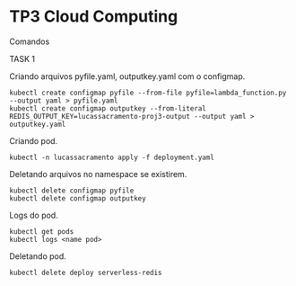 # TP3 Cloud Computing

Comandos

TASK 1

Criando arquivos pyfile.yaml, outputkey.yaml com o configmap.
```
kubectl create configmap pyfile --from-file pyfile=lambda_function.py --output yaml > pyfile.yaml
kubectl create configmap outputkey --from-literal REDIS_OUTPUT_KEY=lucassacramento-proj3-output --output yaml > outputkey.yaml
```

Criando pod.
```
kubectl -n lucassacramento apply -f deployment.yaml
```

Deletando arquivos no namespace se existirem.
```
kubectl delete configmap pyfile
kubectl delete configmap outputkey
```

Logs do pod.
```
kubectl get pods
kubectl logs <name pod>
```

Deletando pod.
```
kubectl delete deploy serverless-redis
```